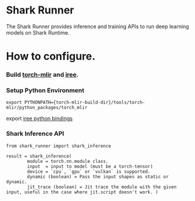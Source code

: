 # Shark Runner

The Shark Runner provides inference and training APIs to run deep learning models on Shark Runtime.

# How to configure.

### Build [torch-mlir](https://github.com/llvm/torch-mlir) and [iree](https://github.com/google/iree).

### Setup Python Environment
```shell
export PYTHONPATH={torch-mlir-build-dir}/tools/torch-mlir/python_packages/torch_mlir
```
export [iree python bindings](https://google.github.io/iree/building-from-source/python-bindings-and-importers/#using-the-python-bindings)


### Shark Inference API

```
from shark_runner import shark_inference

result = shark_inference(
        module = torch.nn.module class.
        input  = input to model (must be a torch-tensor)
        device = `cpu`, `gpu` or `vulkan` is supported.
        dynamic (boolean) = Pass the input shapes as static or dynamic.
        jit_trace (boolean) = Jit trace the module with the given input, useful in the case where jit.script doesn't work. )
```
